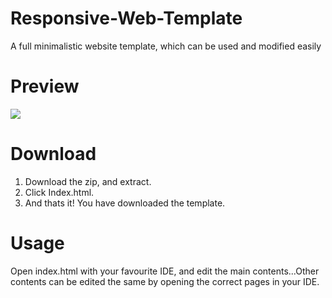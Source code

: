 # Responsive-Web-Template
A full minimalistic website template, which can be used and modified easily
# Preview
<img src="https://media.discordapp.net/attachments/944446533049413662/972398730609324062/unknown.png?width=1297&height=625">

# Download
1. Download the zip, and extract.
2. Click Index.html.
3. And thats it! You have downloaded the template.

# Usage
Open index.html with your favourite IDE, and edit the main contents...Other contents can be edited the same by opening the correct pages in your IDE.

